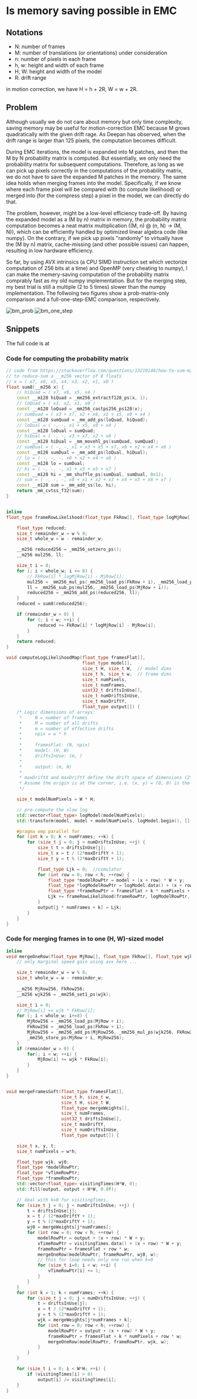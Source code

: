 # Is memory saving possible in EMC

## Notations

- N: number of frames
- M: number of translations (or orientations) under consideration
- n: number of pixels in each frame
- h, w: height and width of each frame
- H, W: height and width of the model
- R: drift range

in motion correction, we have
H = h + 2R,
W = w + 2R.

## Problem

Although usually we do not care about memory but only time complexity, saving memory may be useful for motion-correction EMC because M grows quadratically with the given drift rage. As Deepan has observed, when the drift range is larger than 125 pixels, the computation becomes difficult.

During EMC iterations, the model is expanded into M patches, and then the M by N probability matrix is computed.
But essentially, we only need the probability matrix for subsequent computations. Therefore, as long as we can pick up pixels correctly in the computations of the probability matrix, we do not have to save the expanded M patches in the memory. The same idea holds when merging frames into the model. Specifically, if we know where each frame pixel will be compared with (to compute likelihood) or merged into (for the compress step) a pixel in the model, we can directly do that.

The problem, however, might be a low-level efficiency trade-off. By having the expanded model as a (M by n) matrix in memory, the probability matrix computation becomes a neat matrix multiplication ((M, n) @ (n, N) -> (M, N)), which can be efficiently handled by optimized linear algebra code (like numpy). On the contrary, if we pick up pixels "randomly" to virtually have the (M by n) matrix, cache-missing (and other possible issues) can happen, resulting in low hardware efficiency.

So far, by using AVX intrinsics (a CPU SIMD instruction set which vectorize computation of 256 bits at a time) and OpenMP (very cheating to numpy), I can make the memery-saving computation of the probability matrix comprably fast as my old numpy implementation. But for the merging step, my best trial is still a multiple (2 to 5 times) slower than the numpy implementation.
The follwoing two figures show a prob-matrix-only comparison and a full-one-step-EMC comparison, respectively.

![bm_prob](/benchmark/benchmarkProbMatrix.png)
![bm_one_step](/benchmark/benchmarkOneStepEMC.png)

## Snippets

The full code is at 

### Code for computing the probability matrix

```cpp
// code from https://stackoverflow.com/questions/13219146/how-to-sum-m256-horizontally
// to reduce-sum a __m256 vector of 8 floats
// x = ( x7, x6, x5, x4, x3, x2, x1, x0 )
float sum8(__m256 x) {
    // hiQuad = ( x7, x6, x5, x4 )
    const __m128 hiQuad = _mm256_extractf128_ps(x, 1);
    // loQuad = ( x3, x2, x1, x0 )
    const __m128 loQuad = _mm256_castps256_ps128(x);
    // sumQuad = ( x3 + x7, x2 + x6, x1 + x5, x0 + x4 )
    const __m128 sumQuad = _mm_add_ps(loQuad, hiQuad);
    // loDual = ( -, -, x1 + x5, x0 + x4 )
    const __m128 loDual = sumQuad;
    // hiDual = ( -, -, x3 + x7, x2 + x6 )
    const __m128 hiDual = _mm_movehl_ps(sumQuad, sumQuad);
    // sumDual = ( -, -, x1 + x3 + x5 + x7, x0 + x2 + x4 + x6 )
    const __m128 sumDual = _mm_add_ps(loDual, hiDual);
    // lo = ( -, -, -, x0 + x2 + x4 + x6 )
    const __m128 lo = sumDual;
    // hi = ( -, -, -, x1 + x3 + x5 + x7 )
    const __m128 hi = _mm_shuffle_ps(sumDual, sumDual, 0x1);
    // sum = ( -, -, -, x0 + x1 + x2 + x3 + x4 + x5 + x6 + x7 )
    const __m128 sum = _mm_add_ss(lo, hi);
    return _mm_cvtss_f32(sum);
}


inline
float_type frameRowLikelihood(float_type FkRow[], float_type logMjRow[], float_type MjRow[], size_t w) {

    float_type reduced;
    size_t remainder_w = w % 8;
    size_t whole_w = w - remainder_w;

    __m256 reduced256 = _mm256_setzero_ps();
    __m256 mul256, ll;

    size_t i = 0;
    for (; i < whole_w; i += 8) {
        // FkRow[i] * logMjRow[i] - MjRow[i];
        mul256 = _mm256_mul_ps(_mm256_load_ps(FkRow + i), _mm256_load_ps(logMjRow + i));
        ll = _mm256_sub_ps(mul256, _mm256_load_ps(MjRow + i));
        reduced256 = _mm256_add_ps(reduced256, ll);        
    }
    reduced = sum8(reduced256);

    if (remainder_w > 0) {
        for (; i < w; ++i) {
            reduced += FkRow[i] * logMjRow[i] - MjRow[i];
        }
    }
    return reduced;
}

void computeLogLikelihoodMap(float_type framesFlat[],
                             float_type model[],
                             size_t H, size_t W,  // model dims
                             size_t h, size_t w,  // frame dims
                             size_t numPixels,
                             size_t numFrames,
                             uint32_t driftsInUse[],
                             size_t numDriftsInUse,
                             size_t maxDriftY,
                             float_type output[]) {
    /* Logic dimensions of arrays:
     *     N = number of frames
     *     M = number of all drifts
     *     m = number of effective drifts
     *     npix = w * h
     *
     *     framesFlat: (N, npix)
     *     model: (H, W)
     *     driftsInUse: (m, )
     *
     *     output: (m, N)
     *
     * maxDriftX and maxDriftY define the drift space of dimensions (2*maxDriftX + 1, 2*maxDriftY + 1)
     * Assume the origin is at the corner, i.e. (x, y) = (0, 0) is the first drift.
     */

    size_t modelNumPixels = W * H;

    // pre-compute the slow log
    std::vector<float_type> logModel(modelNumPixels);
    std::transform(model, model + modelNumPixels, logModel.begin(), [](float_type v){return log(v + eps);});

    #pragma omp parallel for
    for (int k = 0; k < numFrames; ++k) {
        for (size_t j = 0; j < numDriftsInUse; ++j) {
            size_t t = driftsInUse[j];
            size_t x = t / (2*maxDriftY + 1);
            size_t y = t % (2*maxDriftY + 1);

            float_type Ljk = 0;  //cumulator
            for (int row = 0; row < h; ++row) {
                float_type *modelRowPtr = model + (x + row) * W + y;
                float_type *logModelRowPtr = logModel.data() + (x + row) * W + y;
                float_type *frameRowPtr = framesFlat + k * numPixels + row * w;
                Ljk += frameRowLikelihood(frameRowPtr, logModelRowPtr, modelRowPtr, w);
            }
            output[j * numFrames + k] = Ljk;
        }
    }
}
```

### Code for merging frames in to one (H, W)-sized model

```cpp
inline
void mergeOneRow(float_type MjRow[], float_type FkRow[], float_type wjk, size_t w) {
    // only marginal speed gain using avx here ...

    size_t remainder_w = w % 8;
    size_t whole_w = w - remainder_w;
    
    __m256 MjRow256, FkRow256;
    __m256 wjk256 = _mm256_set1_ps(wjk);

    size_t i = 0;
    // MjRow[i] += wjk * FkRow[i];
    for (; i < whole_w; i+=8) {
        MjRow256 = _mm256_load_ps(MjRow + i);
        FkRow256 = _mm256_load_ps(FkRow + i);
        MjRow256 = _mm256_add_ps(MjRow256, _mm256_mul_ps(wjk256, FkRow256));
        _mm256_store_ps(MjRow + i, MjRow256);
    }
    if (remainder_w > 0) {
        for(; i < w; ++i) {
            MjRow[i] += wjk * FkRow[i];
        }
    }
}


void mergeFramesSoft(float_type framesFlat[],
                     size_t h, size_t w,
                     size_t H, size_t W,
                     float_type mergeWeights[],
                     size_t numFrames,
                     uint32_t driftsInUse[],
                     size_t maxDriftY,
                     size_t numDriftsInUse,
                     float_type output[]) {

    size_t x, y, t;
    size_t numPixels = w*h;

    float_type wjk, wj0;
    float_type *modelRowPtr;
    float_type *vTimeRowPtr;
    float_type *frameRowPtr;
    std::vector<float_type> visitingTimes(H*W, 0);
    std::fill(output, output + H*W, 0.0f);

    // deal with k=0 for visitingTimes.
    for (size_t j = 0; j < numDriftsInUse; ++j) {
        t = driftsInUse[j];
        x = t / (2*maxDriftY + 1);
        y = t % (2*maxDriftY + 1);
        wj0 = mergeWeights[j*numFrames];
        for (int row = 0; row < h; ++row) {
            modelRowPtr = output + (x + row) * W + y;
            vTimeRowPtr = visitingTimes.data() + (x + row) * W + y;
            frameRowPtr = framesFlat + row * w;
            mergeOneRow(modelRowPtr, frameRowPtr, wj0, w);
            // this for loop needs only one run when k=0
            for (size_t i=0; i < w; ++i) {
                vTimeRowPtr[i] += 1;
            }
        }
    }
    for (int k = 1; k < numFrames; ++k) {
        for (size_t j = 0; j < numDriftsInUse; ++j) {
            t = driftsInUse[j];
            x = t / (2*maxDriftY + 1);
            y = t % (2*maxDriftY + 1);
            wjk = mergeWeights[j*numFrames + k];
            for (int row = 0; row < h; ++row) {
                modelRowPtr = output + (x + row) * W + y;
                frameRowPtr = framesFlat + k * numPixels + row * w;
                mergeOneRow(modelRowPtr, frameRowPtr, wjk, w);
            }
        }
    }

    for (size_t i = 0; i < W*H; ++i) {
        if (visitingTimes[i] > 0)
            output[i] /= visitingTimes[i];
    }
}
```
